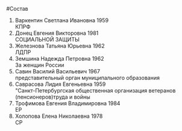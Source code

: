 #Состав
1. Варкентин Светлана Ивановна 1959   
    КПРФ
2. Донец Евгения Викторовна 1981   
    СОЦИАЛЬНОЙ ЗАЩИТЫ
3. Железнова Татьяна Юрьевна 1962   
    ЛДПР
4. Земшина Надежда Петровна 1962   
    За женщин России
5. Савин Василий Васильевич 1967   
    представительный орган муниципального образования
6. Саврасова Лидия Евгеньевна 1959   
    "Санкт-Петербургская общественная организация ветеранов (пенсионеров)труда и войны
7. Трофимова Евгения Владимировна 1984   
    ЕР
8. Холопова Елена Николаевна 1978   
    СР
